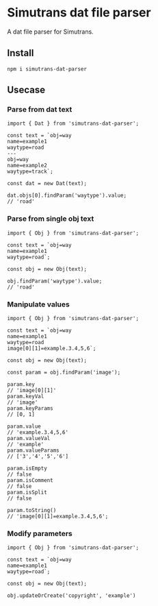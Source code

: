 # Simutrans dat file parser

A dat file parser for Simutrans.

## Install

```
npm i simutrans-dat-parser
```

## Usecase
### Parse from dat text

```
import { Dat } from 'simutrans-dat-parser';

const text = `obj=way
name=example1
waytype=road
---
obj=way
name=example2
waytype=track`;

const dat = new Dat(text);

dat.objs[0].findParam('waytype').value;
// 'road'
```

### Parse from single obj text

```
import { Obj } from 'simutrans-dat-parser';

const text = `obj=way
name=example1
waytype=road`;

const obj = new Obj(text);

obj.findParam('waytype').value;
// 'road'
```

### Manipulate values

```
import { Obj } from 'simutrans-dat-parser';

const text = `obj=way
name=example1
waytype=road
image[0][1]=example.3.4,5,6`;

const obj = new Obj(text);

const param = obj.findParam('image');

param.key
// 'image[0][1]'
param.keyVal
// 'image'
param.keyParams
// [0, 1]

param.value
// 'example.3.4,5,6'
param.valueVal
// 'example'
param.valueParams
// ['3','4','5','6']

param.isEmpty
// false
param.isComment
// false
param.isSplit
// false

param.toString()
// 'image[0][1]=example.3.4,5,6';
```


### Modify parameters

```
import { Obj } from 'simutrans-dat-parser';

const text = `obj=way
name=example1
waytype=road`;

const obj = new Obj(text);

obj.updateOrCreate('copyright', 'example')
```
